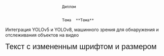                              Диплом


                             Тема  **Тема**
Интеграция YOLOv5 и YOLOv8, машинного зрения для обнаружения и отслеживания объектов на видео  
 
<span style="font-family: Arial; font-size: 24px;">Текст с измененным шрифтом и размером</span>
